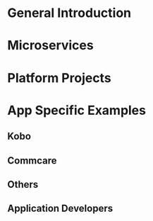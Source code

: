 # General Introduction

# Microservices

# Platform Projects

# App Specific Examples

## Kobo

## Commcare

## Others

## Application Developers
